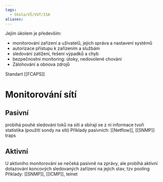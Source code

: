 ```yaml
---
tags:
  - škola/VŠ/VUT/ISA
aliases:
---
```

Jejím úkolem je především:
- monitorování zařízení a uživatelů, jejich správa a nastavení systémů
- autorizace přístupu k zařízením a službám
- sledování zatížení, řešení výpadků a chyb
- bezpečnostní monitoring: útoky, nedovolené chování
- Zálohování a obnova zdrojů


Standart [[FCAPS]]

# Monitorování sítí
## Pasivní
probíhá pouhé sledování toků na sítí a sbírají se z ní informace tvoří statistika (použití sondy na síti)
Příklady pasivních: [[Netflow]], [[SNMP]] traps

## Aktivní
U aktivního monitorování se nečeká pasivně na zprávy, ale probíhá aktivní dotazování koncových sledovaných zařízení na jejich stav, tzv pooling
Příklady: [[SNMP]], [[ICMP]], telnet